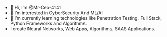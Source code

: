 - 👋 Hi, I’m @Mr-Ceo-4141
- 👀 I’m interested in CyberSecurity And ML/AI
- 🌱 I’m currently learning technologies like Penetration Testing, Full Stack, Python Frameworks and Algorithms.
- I create Neural Networks, Web Apps, Algorithms, SAAS Applications.

